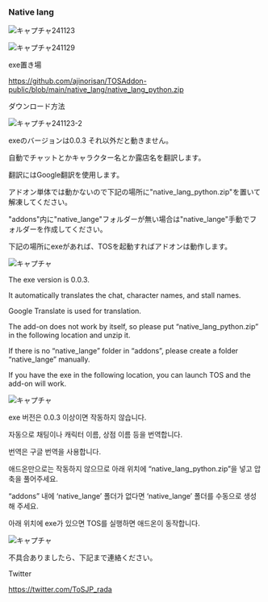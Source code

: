 ### Native lang

![キャプチャ241123](https://github.com/user-attachments/assets/ed0fd698-a4d3-4c8f-a84d-a9ec3209c1e2)

![キャプチャ241129](https://github.com/user-attachments/assets/653526e7-98ba-4dd6-9da8-9eed2611e5a5)


exe置き場

https://github.com/ajinorisan/TOSAddon-public/blob/main/native_lang/native_lang_python.zip

ダウンロード方法

![キャプチャ241123-2](https://github.com/user-attachments/assets/385ada14-0d3f-452e-893b-fbd3d49dcbfd)

exeのバージョンは0.0.3 それ以外だと動きません。

自動でチャットとかキャラクター名とか露店名を翻訳します。

翻訳にはGoogle翻訳を使用します。

アドオン単体では動かないので下記の場所に"native_lang_python.zip"を置いて解凍してください。

"addons"内に"native_lange"フォルダーが無い場合は"native_lange"手動でフォルダーを作成してください。

下記の場所にexeがあれば、TOSを起動すればアドオンは動作します。

![キャプチャ](https://github.com/user-attachments/assets/affc6f97-d56c-453c-bd59-d66222c96c32)


The exe version is 0.0.3.

It automatically translates the chat, character names, and stall names.

Google Translate is used for translation.

The add-on does not work by itself, so please put “native_lang_python.zip” in the following location and unzip it.

If there is no “native_lange” folder in “addons”, please create a folder “native_lange” manually.

If you have the exe in the following location, you can launch TOS and the add-on will work.

![キャプチャ](https://github.com/user-attachments/assets/affc6f97-d56c-453c-bd59-d66222c96c32)


 exe 버전은 0.0.3 이상이면 작동하지 않습니다.

자동으로 채팅이나 캐릭터 이름, 상점 이름 등을 번역합니다.

번역은 구글 번역을 사용합니다.

애드온만으로는 작동하지 않으므로 아래 위치에 “native_lang_python.zip”을 넣고 압축을 풀어주세요.

“addons” 내에 ‘native_lange’ 폴더가 없다면 ‘native_lange’ 폴더를 수동으로 생성해 주세요.

아래 위치에 exe가 있으면 TOS를 실행하면 애드온이 동작합니다.

![キャプチャ](https://github.com/user-attachments/assets/affc6f97-d56c-453c-bd59-d66222c96c32)


不具合ありましたら、下記まで連絡ください。

Twitter

https://twitter.com/ToSJP_rada

